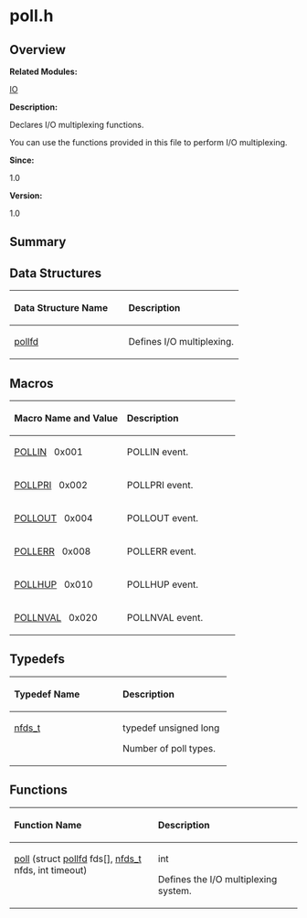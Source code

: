 # poll.h<a name="ZH-CN_TOPIC_0000001055387986"></a>

## **Overview**<a name="section23611824084831"></a>

**Related Modules:**

[IO](IO.md)

**Description:**

Declares I/O multiplexing functions. 

You can use the functions provided in this file to perform I/O multiplexing.

**Since:**

1.0

**Version:**

1.0

## **Summary**<a name="section270526204084831"></a>

## Data Structures<a name="nested-classes"></a>

<a name="table1723262006084831"></a>
<table><thead align="left"><tr id="row1379732849084831"><th class="cellrowborder" valign="top" width="50%" id="mcps1.1.3.1.1"><p id="p723064932084831"><a name="p723064932084831"></a><a name="p723064932084831"></a>Data Structure Name</p>
</th>
<th class="cellrowborder" valign="top" width="50%" id="mcps1.1.3.1.2"><p id="p933996839084831"><a name="p933996839084831"></a><a name="p933996839084831"></a>Description</p>
</th>
</tr>
</thead>
<tbody><tr id="row135582303084831"><td class="cellrowborder" valign="top" width="50%" headers="mcps1.1.3.1.1 "><p id="p614788875084831"><a name="p614788875084831"></a><a name="p614788875084831"></a><a href="pollfd.md">pollfd</a></p>
</td>
<td class="cellrowborder" valign="top" width="50%" headers="mcps1.1.3.1.2 "><p id="p594296747084831"><a name="p594296747084831"></a><a name="p594296747084831"></a>Defines I/O multiplexing. </p>
</td>
</tr>
</tbody>
</table>

## Macros<a name="define-members"></a>

<a name="table136845372084831"></a>
<table><thead align="left"><tr id="row1242806501084831"><th class="cellrowborder" valign="top" width="50%" id="mcps1.1.3.1.1"><p id="p1409192004084831"><a name="p1409192004084831"></a><a name="p1409192004084831"></a>Macro Name and Value</p>
</th>
<th class="cellrowborder" valign="top" width="50%" id="mcps1.1.3.1.2"><p id="p1782074499084831"><a name="p1782074499084831"></a><a name="p1782074499084831"></a>Description</p>
</th>
</tr>
</thead>
<tbody><tr id="row13990384084831"><td class="cellrowborder" valign="top" width="50%" headers="mcps1.1.3.1.1 "><p id="p2038096644084831"><a name="p2038096644084831"></a><a name="p2038096644084831"></a><a href="IO.md#ga52ac479a805051f59643588b096024ff">POLLIN</a>&nbsp;&nbsp;&nbsp;0x001</p>
</td>
<td class="cellrowborder" valign="top" width="50%" headers="mcps1.1.3.1.2 "><p id="p2010727647084831"><a name="p2010727647084831"></a><a name="p2010727647084831"></a>POLLIN event. </p>
</td>
</tr>
<tr id="row165781509084831"><td class="cellrowborder" valign="top" width="50%" headers="mcps1.1.3.1.1 "><p id="p530771067084831"><a name="p530771067084831"></a><a name="p530771067084831"></a><a href="IO.md#gab6f53b89c7a4cc5e8349f7c778d85168">POLLPRI</a>&nbsp;&nbsp;&nbsp;0x002</p>
</td>
<td class="cellrowborder" valign="top" width="50%" headers="mcps1.1.3.1.2 "><p id="p2059889376084831"><a name="p2059889376084831"></a><a name="p2059889376084831"></a>POLLPRI event. </p>
</td>
</tr>
<tr id="row809329740084831"><td class="cellrowborder" valign="top" width="50%" headers="mcps1.1.3.1.1 "><p id="p569114367084831"><a name="p569114367084831"></a><a name="p569114367084831"></a><a href="IO.md#ga91b3c67129ac7675062f316b840a0d58">POLLOUT</a>&nbsp;&nbsp;&nbsp;0x004</p>
</td>
<td class="cellrowborder" valign="top" width="50%" headers="mcps1.1.3.1.2 "><p id="p159914654084831"><a name="p159914654084831"></a><a name="p159914654084831"></a>POLLOUT event. </p>
</td>
</tr>
<tr id="row1922831126084831"><td class="cellrowborder" valign="top" width="50%" headers="mcps1.1.3.1.1 "><p id="p1059884369084831"><a name="p1059884369084831"></a><a name="p1059884369084831"></a><a href="IO.md#gab1c532446408c98559d4aaaeeeb99820">POLLERR</a>&nbsp;&nbsp;&nbsp;0x008</p>
</td>
<td class="cellrowborder" valign="top" width="50%" headers="mcps1.1.3.1.2 "><p id="p309758794084831"><a name="p309758794084831"></a><a name="p309758794084831"></a>POLLERR event. </p>
</td>
</tr>
<tr id="row1685851733084831"><td class="cellrowborder" valign="top" width="50%" headers="mcps1.1.3.1.1 "><p id="p524516434084831"><a name="p524516434084831"></a><a name="p524516434084831"></a><a href="IO.md#ga262754fe6bdf27c2cd3da43284ec8536">POLLHUP</a>&nbsp;&nbsp;&nbsp;0x010</p>
</td>
<td class="cellrowborder" valign="top" width="50%" headers="mcps1.1.3.1.2 "><p id="p1188359125084831"><a name="p1188359125084831"></a><a name="p1188359125084831"></a>POLLHUP event. </p>
</td>
</tr>
<tr id="row1761466911084831"><td class="cellrowborder" valign="top" width="50%" headers="mcps1.1.3.1.1 "><p id="p577896970084831"><a name="p577896970084831"></a><a name="p577896970084831"></a><a href="IO.md#gae8bffe35c61e12fb7b408b89721896df">POLLNVAL</a>&nbsp;&nbsp;&nbsp;0x020</p>
</td>
<td class="cellrowborder" valign="top" width="50%" headers="mcps1.1.3.1.2 "><p id="p1257184357084831"><a name="p1257184357084831"></a><a name="p1257184357084831"></a>POLLNVAL event. </p>
</td>
</tr>
</tbody>
</table>

## Typedefs<a name="typedef-members"></a>

<a name="table200212197084831"></a>
<table><thead align="left"><tr id="row638960660084831"><th class="cellrowborder" valign="top" width="50%" id="mcps1.1.3.1.1"><p id="p2126020600084831"><a name="p2126020600084831"></a><a name="p2126020600084831"></a>Typedef Name</p>
</th>
<th class="cellrowborder" valign="top" width="50%" id="mcps1.1.3.1.2"><p id="p783246120084831"><a name="p783246120084831"></a><a name="p783246120084831"></a>Description</p>
</th>
</tr>
</thead>
<tbody><tr id="row1904372426084831"><td class="cellrowborder" valign="top" width="50%" headers="mcps1.1.3.1.1 "><p id="p461282185084831"><a name="p461282185084831"></a><a name="p461282185084831"></a><a href="IO.md#ga0af7a8bdafcd5532e620a11f0d373d52">nfds_t</a></p>
</td>
<td class="cellrowborder" valign="top" width="50%" headers="mcps1.1.3.1.2 "><p id="p1637920123084831"><a name="p1637920123084831"></a><a name="p1637920123084831"></a> typedef unsigned long&nbsp;</p>
<p id="p880001995084831"><a name="p880001995084831"></a><a name="p880001995084831"></a>Number of poll types. </p>
</td>
</tr>
</tbody>
</table>

## Functions<a name="func-members"></a>

<a name="table1882542699084831"></a>
<table><thead align="left"><tr id="row516352891084831"><th class="cellrowborder" valign="top" width="50%" id="mcps1.1.3.1.1"><p id="p2106622109084831"><a name="p2106622109084831"></a><a name="p2106622109084831"></a>Function Name</p>
</th>
<th class="cellrowborder" valign="top" width="50%" id="mcps1.1.3.1.2"><p id="p2061409297084831"><a name="p2061409297084831"></a><a name="p2061409297084831"></a>Description</p>
</th>
</tr>
</thead>
<tbody><tr id="row262795612084831"><td class="cellrowborder" valign="top" width="50%" headers="mcps1.1.3.1.1 "><p id="p433001383084831"><a name="p433001383084831"></a><a name="p433001383084831"></a><a href="IO.md#gab7fc0f6be5f13c81de180c1288ba3b6f">poll</a> (struct <a href="pollfd.md">pollfd</a> fds[], <a href="IO.md#ga0af7a8bdafcd5532e620a11f0d373d52">nfds_t</a> nfds, int timeout)</p>
</td>
<td class="cellrowborder" valign="top" width="50%" headers="mcps1.1.3.1.2 "><p id="p388145736084831"><a name="p388145736084831"></a><a name="p388145736084831"></a>int&nbsp;</p>
<p id="p1199668049084831"><a name="p1199668049084831"></a><a name="p1199668049084831"></a>Defines the I/O multiplexing system. </p>
</td>
</tr>
</tbody>
</table>

